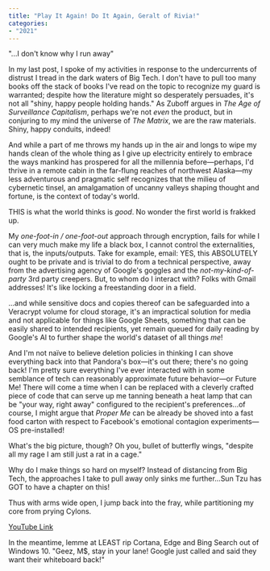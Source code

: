 ```yaml
---
title: "Play It Again! Do It Again, Geralt of Rivia!"
categories:
- "2021"
---
```


"...I don't know why I run away"

In my last post, I spoke of my activities in response to the undercurrents of distrust I tread in the dark waters of Big Tech.  I don't have to pull too many books off the stack of books I've read on the topic to recognize my guard is warranted; despite how the literature might so desperately persuades, it's not all "shiny, happy people holding hands." As Zuboff argues in *The Age of Surveillance Capitalism*, perhaps we're not *even* the product, but in conjuring to my mind the universe of *The Matrix*, we are the raw materials.  Shiny, happy conduits, indeed!

And while a part of me throws my hands up in the air and longs to wipe my hands clean of the whole thing as I give up electricity entirely to embrace the ways mankind has prospered for all the millennia before—perhaps, I'd thrive in a remote cabin in the far-flung reaches of northwest Alaska—my less adventurous and pragmatic self recognizes that the milieu of cybernetic tinsel, an amalgamation of uncanny valleys shaping thought and fortune, is the context of today's world.  

THIS is what the world thinks is *good*.  No wonder the first world is frakked up.

My *one-foot-in / one-foot-out* approach through encryption, fails for while I can very much make my life a black box, I cannot control the externalities, that is, the inputs/outputs.  Take for example, email:  YES, this ABSOLUTELY ought to be private and is trivial to do from a technical perspective, away from the advertising agency of Google's goggles and the *not-my-kind-of-party* 3rd party creepers.   But, to whom do I interact with?  Folks with Gmail addresses!  It's like locking a freestanding door in a field.  

...and while sensitive docs and copies thereof can be safeguarded into a Veracrypt volume for cloud storage, it's an impractical solution for media and not applicable for things like Google Sheets, something that can be easily shared to intended recipients, yet remain queued for daily reading by Google's AI to further shape the world's dataset of all things *me*!

And I'm not naïve to believe deletion policies in thinking I can shove everything back into that Pandora's box—it's out there; there's no going back! I'm pretty sure everything I've ever interacted with in some semblance of tech can reasonably approximate future behavior—or Future Me! There will come a time when I can be replaced with a cleverly crafted piece of code that can serve up me tanning beneath a heat lamp that can be "your way, right away" configured to the recipient's preferences...of course, I might argue that *Proper Me* can be already be shoved into a fast food carton with respect to Facebook's emotional contagion experiments—OS pre-installed!

What's the big picture, though?  Oh you, bullet of butterfly wings, "despite all my rage I am still just a rat in a cage."  

Why do I make things so hard on myself?   Instead of distancing from Big Tech, the approaches I take to pull away only sinks me further...Sun Tzu has GOT to have a chapter on this!

Thus with arms wide open, I jump back into the fray, while partitioning my core from prying Cylons. 

[YouTube Link](https://www.youtube.com/watch?v=OPKGbg16ulU)

In the meantime, lemme at LEAST rip Cortana, Edge and Bing Search out of Windows 10. "Geez, M$, stay in your lane! Google just called and said they want their whiteboard back!"

